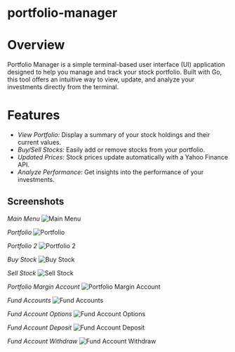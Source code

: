 # portfolio-manager

# Overview

Portfolio Manager is a simple terminal-based user interface (UI) application designed to help you manage and track your stock portfolio. Built with Go, this tool offers an intuitive way to view, update, and analyze your investments directly from the terminal.

# Features

- *View Portfolio:* Display a summary of your stock holdings and their current values.
- *Buy/Sell Stocks:* Easily add or remove stocks from your portfolio.
- *Updated Prices:* Stock prices update automatically with a Yahoo Finance API.
- *Analyze Performance:* Get insights into the performance of your investments.



## Screenshots
*Main Menu*
![Main Menu](./assets/main-menu.PNG)

*Portfolio*
![Portfolio](./assets/portfolio.PNG)

*Portfolio 2*
![Portfolio 2](./assets/portfolio2.PNG)

*Buy Stock*
![Buy Stock](./assets/buy-stock.PNG)

*Sell Stock*
![Sell Stock](./assets/sell-stock.PNG)

*Portfolio Margin Account*
![Portfolio Margin Account](./assets/portfolio-margin-example.PNG)

*Fund Accounts*
![Fund Accounts](./assets/funds.PNG)

*Fund Account Options*
![Fund Account Options](./assets/funds-options.PNG)

*Fund Account Deposit*
![Fund Account Deposit](./assets/funds-deposit.PNG)

*Fund Account Withdraw*
![Fund Account Withdraw](./assets/funds-withdraw.PNG)





